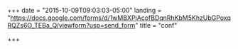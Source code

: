+++
date = "2015-10-09T09:03:03-05:00"
landing = "https://docs.google.com/forms/d/1wMBXPjAcofBDqnRhKbM5KhzUbGPoxqRQZs6O_TEBa_Q/viewform?usp=send_form"
title = "conf"

+++

